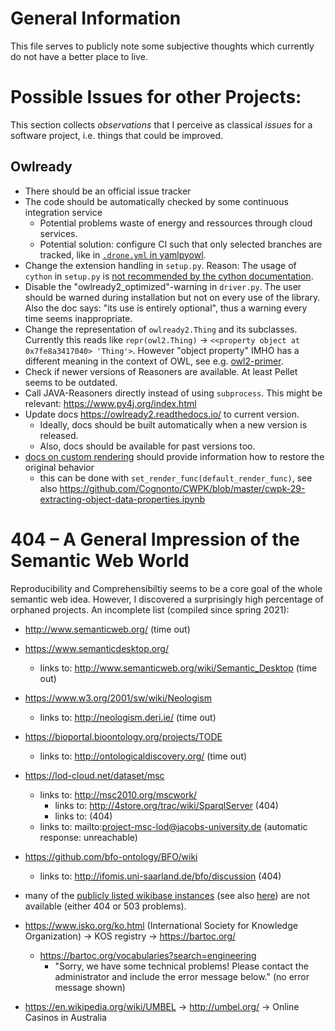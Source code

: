 # General Information

This file serves to publicly note some subjective thoughts which currently do not have a better place to live.


# Possible Issues for other Projects:

This section collects *observations* that I perceive as classical *issues* for a software project, i.e. things that could be improved.

## Owlready

- There should be an official issue tracker
- The code should be automatically checked by some continuous integration service
    - Potential problems waste of energy and ressources through cloud services.
    - Potential solution: configure CI such that only selected branches are tracked, like in [`.drone.yml` in yamlpyowl](https://github.com/cknoll/yamlpyowl/blob/main/.drone.yml).
- Change the extension handling in `setup.py`. Reason: The usage of `cython` in `setup.py` is [not recommended by the cython documentation](https://docs.cython.org/en/latest/src/userguide/source_files_and_compilation.html#distributing-cython-modules).
- Disable the "owlready2_optimized"-warning in `driver.py`. The user should be warned during installation but not on every use of the library. Also the doc says: "its use is entirely optional", thus a warning every time seems inappropriate.
- Change the representation of `owlready2.Thing` and its subclasses. Currently this reads like `repr(owl2.Thing)` → `<<property object at 0x7fe8a3417040> 'Thing'>`. However "object property" IMHO has a different meaning in the context of OWL, see e.g. [owl2-primer](https://www.w3.org/TR/owl2-primer/).
- Check if newer versions of Reasoners are available. At least Pellet seems to be outdated.
- Call JAVA-Reasoners directly instead of using `subprocess`. This might be relevant: <https://www.py4j.org/index.html>
- Update docs <https://owlready2.readthedocs.io/> to current version.
    - Ideally, docs should be built automatically when a new version is released.
    - Also, docs should be available for past versions too.
- [docs on custom rendering](https://owlready2.readthedocs.io/en/latest/annotations.html#custom-rendering-of-entities) should provide information how to restore the original behavior
    - this can be done with `set_render_func(default_render_func)`, see also <https://github.com/Cognonto/CWPK/blob/master/cwpk-29-extracting-object-data-properties.ipynb>



# 404 – A General Impression of the Semantic Web World

Reproducibility and Comprehensibiltiy seems to be a core goal of the whole semantic web idea. However, I discovered a surprisingly high percentage of orphaned projects. An incomplete list (compiled since spring 2021):

- http://www.semanticweb.org/ (time out)
- https://www.semanticdesktop.org/
    - links to: http://www.semanticweb.org/wiki/Semantic_Desktop (time out)
- https://www.w3.org/2001/sw/wiki/Neologism
    - links to: http://neologism.deri.ie/ (time out)
- https://bioportal.bioontology.org/projects/TODE
    - links to: http://ontologicaldiscovery.org/ (time out)

- https://lod-cloud.net/dataset/msc
    - links to: http://msc2010.org/mscwork/
        - links to: http://4store.org/trac/wiki/SparqlServer (404)
        - links to: <several other pages> (404)
    - links to: mailto:project-msc-lod@jacobs-university.de (automatic response: unreachable)
- https://github.com/bfo-ontology/BFO/wiki
    - links to: http://ifomis.uni-saarland.de/bfo/discussion (404)
- many of the [publicly listed wikibase instances](https://wikibase-registry-query.wmflabs.org/#%23defaultView%3ATimeline%0ASELECT%20%3Fitem%20%3FitemLabel%20%3FcreationDate%20%28SAMPLE%28%3Flogo%29%20AS%20%3Fimage%29%0AWHERE%0A%7B%0A%20%20%20%20%3Fitem%20wdt%3AP11%20wd%3AQ20%20.%0A%20%20%20%20%3Fitem%20wdt%3AP5%20%3FcreationDate%20.%0A%09SERVICE%20wikibase%3Alabel%20%7B%20bd%3AserviceParam%20wikibase%3Alanguage%20%22%5BAUTO_LANGUAGE%5D%2Cen%22%20%7D%0A%20%20%20%20OPTIONAL%20%7B%20%3Fitem%20wdt%3AP8%20%3Flogo%20%7D%0A%7D%0AGROUP%20BY%20%3Fitem%20%3FitemLabel%20%3FcreationDate) (see also [here](https://wikibase-registry.wmflabs.org/wiki/Main_Page)) are not available (either 404 or 503 problems).
- https://www.isko.org/ko.html (International Society for Knowledge Organization) -> KOS registry -> https://bartoc.org/
    - https://bartoc.org/vocabularies?search=engineering
        - "Sorry, we have some technical problems! Please contact the administrator and include the error message below." (no error message shown)
- https://en.wikipedia.org/wiki/UMBEL → http://umbel.org/ → Online Casinos in Australia
